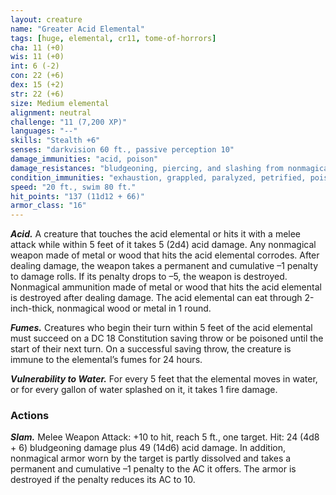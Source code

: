 ```yaml
---
layout: creature
name: "Greater Acid Elemental"
tags: [huge, elemental, cr11, tome-of-horrors]
cha: 11 (+0)
wis: 11 (+0)
int: 6 (-2)
con: 22 (+6)
dex: 15 (+2)
str: 22 (+6)
size: Medium elemental
alignment: neutral
challenge: "11 (7,200 XP)"
languages: "--"
skills: "Stealth +6"
senses: "darkvision 60 ft., passive perception 10"
damage_immunities: "acid, poison"
damage_resistances: "bludgeoning, piercing, and slashing from nonmagical weapons"
condition_immunities: "exhaustion, grappled, paralyzed, petrified, poisoned, prone, restrained, unconscious"
speed: "20 ft., swim 80 ft."
hit_points: "137 (11d12 + 66)"
armor_class: "16"
---
```


***Acid.*** A creature that touches the acid elemental or hits it with a melee
attack while within 5 feet of it takes 5 (2d4) acid damage. Any nonmagical
weapon made of metal or wood that hits the acid elemental corrodes.
After dealing damage, the weapon takes a permanent and cumulative
–1 penalty to damage rolls. If its penalty drops to –5, the weapon is
destroyed. Nonmagical ammunition made of metal or wood that hits the
acid elemental is destroyed after dealing damage. The acid elemental can
eat through 2-inch-thick, nonmagical wood or metal in 1 round.

***Fumes.*** Creatures who begin their turn within 5 feet of the acid
elemental must succeed on a DC 18 Constitution saving throw or be
poisoned until the start of their next turn. On a successful saving throw,
the creature is immune to the elemental’s fumes for 24 hours.

***Vulnerability to Water.*** For every 5 feet that the elemental moves in
water, or for every gallon of water splashed on it, it takes 1 fire damage.

### Actions

***Slam.*** Melee Weapon Attack: +10 to hit, reach 5 ft., one target. Hit: 24
(4d8 + 6) bludgeoning damage plus 49 (14d6) acid damage. In addition,
nonmagical armor worn by the target is partly dissolved and takes a
permanent and cumulative –1 penalty to the AC it offers. The armor is
destroyed if the penalty reduces its AC to 10.
